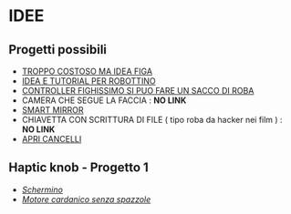 # IDEE

## Progetti possibili
- [TROPPO COSTOSO MA IDEA FIGA](https://www.youtube.com/watch?v=sVv1oc14X1w&t=155s&ab_channel=SeanHodgins)
- [IDEA E TUTORIAL PER ROBOTTINO](https://www.youtube.com/watch?v=wtNaPLmpy1I&ab_channel=SeanHodgins)
- [CONTROLLER FIGHISSIMO SI PUO FARE UN SACCO DI ROBA](https://www.youtube.com/watch?v=ip641WmY4pA&t=4s&ab_channel=scottbez1)
- CAMERA CHE SEGUE LA FACCIA : **NO LINK**
- [SMART MIRROR](https://www.youtube.com/watch?v=OYlloiaBINo&ab_channel=BreakItYourself)
- CHIAVETTA CON SCRITTURA DI FILE ( tipo roba da hacker nei film ) : **NO LINK**
- [APRI CANCELLI](https://www.ifoedit.com/garagehack.html)


## Haptic knob - Progetto 1

- [*Schermino*](https://www.amazon.it/pollici-Rotondo-Raspberry-Utilizzando-Incorporato/dp/B095X1JDCM/ref=sr_1_13?__mk_it_IT=%C3%85M%C3%85%C5%BD%C3%95%C3%91&crid=DN35HV5P7TUH&keywords=monitor+tondo&qid=1679659138&sprefix=monitor+tono%2Caps%2C150&sr=8-13)
- [*Motore cardanico senza spazzole*](https://www.amazon.it/BESSTUUP-albero-cardanico-spazzola-Quadcopter/dp/B0BY7VSLZB/ref=sr_1_3?__mk_it_IT=%C3%85M%C3%85%C5%BD%C3%95%C3%91&crid=24K7IMLCZVR7Q&keywords=motore+cardanico+senza+spazzole&qid=1679659086&sprefix=motore+cardanico+senza+spazzole%2Caps%2C308&sr=8-3)